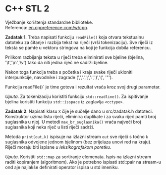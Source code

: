 # C++  STL 2

Vježbanje korištenja standardne biblioteke.    
Referenca: [en.cppreference.com/w/cpp](http://en.cppreference.com/w/cpp).
 
**Zadatak 1**. Treba napisati funkciju `readFile()` koja otvara tekstualnu datoteku
za čitanje i razbija tekst na riječi (vrši tokenizaciju). Sve riječi iz teksta se pamte 
u vektoru stringova na koji je funkcija dobila referencu.

Prilikom razbijanja teksta u riječi treba eliminirati sve bjeline 
(bjelina, '\t','\n','\v') tako da niti jedna riječ ne sadrži bjeline.

Nakon toga funkcija treba s početka i kraja svake riječi ukloniti interpunkcije,
navodnike  i zagrade (',','.',';',':',')','(', '"').

Funkcija readFile()` je time gotova i rezultat vraća kroz svoj drugi parametar.
 
*Uputa*. Za tokenizaciju koristiti funkciju `std::readline()`. Za ispitivanje 
bjelina koristiti funkciju `std::isspace` iz zaglavlja `<cctype>`.

**Zadatak 2**. Napisati klasu `X` čije je sučelje dano u src/zadatak.h datoteci.
Konstruktor uzima listu riječi, eliminira duplikate i za svaku riječ pamti 
broj suglasnika u njoj. U metodi `max_br_suglasnika()` vraća najveći broj 
suglasnika koji neka riječ u listi riječi sadrži. 

Metoda `print(out,k)` ispisuje  na izlazni stream `out` sve riječi s točno `k` suglasnika 
odvojene jednom bjelinom (bez prijelaza unovi red na kraju).
Riječi moraju biti ispisne *u leksikografskom poretku*.

*Uputa*. Koristiti `std::map` za sortiranje elemenata. Ispis na izlazni stream raditi 
kopiranjem (algoritmom). Ako je potrebno ispisati std::pair na stream-u ond aje najlakše
definirati operator ispisa u std imeniku. 
